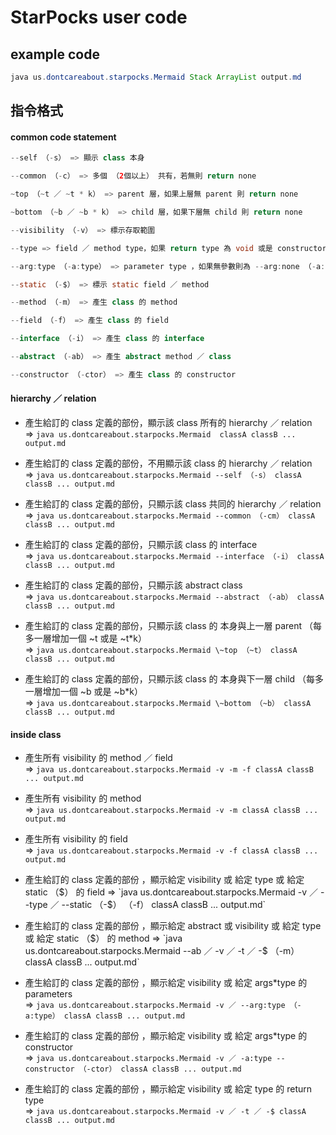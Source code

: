 StarPocks user code
===================


example code
------------


```Java
java us.dontcareabout.starpocks.Mermaid Stack ArrayList output.md
```

指令格式
--------


#### common code statement ####

```Java
--self （-s） => 顯示 class 本身

--common （-c） => 多個 （2個以上） 共有，若無則 return none

~top （~t ／ ~t * k） => parent 層，如果上層無 parent 則 return none

~bottom （~b ／ ~b * k） => child 層，如果下層無 child 則 return none

--visibility （-v） => 標示存取範圍

--type => field ／ method type，如果 return type 為 void 或是 constructor 則為 --none

--arg:type （-a:type） => parameter type ，如果無參數則為 --arg:none （-a:none）

--static （-$） => 標示 static field ／ method

--method （-m） => 產生 class 的 method

--field （-f） => 產生 class 的 field

--interface （-i） => 產生 class 的 interface

--abstract （-ab） => 產生 abstract method ／ class

--constructor （-ctor） => 產生 class 的 constructor
```

#### hierarchy ／ relation ####

+ 產生給訂的 class 定義的部份，顯示該 class 所有的 hierarchy ／ relation  
=> `java us.dontcareabout.starpocks.Mermaid  classA classB ... output.md`

+ 產生給訂的 class 定義的部份，不用顯示該 class 的 hierarchy ／ relation  
=> `java us.dontcareabout.starpocks.Mermaid --self （-s） classA classB ... output.md`

+ 產生給訂的 class 定義的部份，只顯示該 class 共同的 hierarchy ／ relation  
=> `java us.dontcareabout.starpocks.Mermaid --common （-cm） classA classB ... output.md`

+ 產生給訂的 class 定義的部份，只顯示該 class 的 interface  
=> `java us.dontcareabout.starpocks.Mermaid --interface （-i） classA classB ... output.md`

+ 產生給訂的 class 定義的部份，只顯示該 abstract class  
=> `java us.dontcareabout.starpocks.Mermaid --abstract （-ab） classA classB ... output.md`

+ 產生給訂的 class 定義的部份，只顯示該 class 的 本身與上一層 parent  （每多一層增加一個 ~t 或是 ~t*k）  
=> `java us.dontcareabout.starpocks.Mermaid \~top （~t） classA classB ... output.md`

+ 產生給訂的 class 定義的部份，只顯示該 class 的 本身與下一層 child  （每多一層增加一個 ~b 或是 ~b*k）  
=> `java us.dontcareabout.starpocks.Mermaid \~bottom （~b） classA classB ... output.md`


#### inside class ####

+ 產生所有 visibility 的 method ／ field    
=> `java us.dontcareabout.starpocks.Mermaid -v -m -f classA classB ... output.md`

+ 產生所有 visibility 的 method    
=> `java us.dontcareabout.starpocks.Mermaid -v -m classA classB ... output.md`

+ 產生所有 visibility 的 field     
=> `java us.dontcareabout.starpocks.Mermaid -v -f classA classB ... output.md`

+ 產生給訂的 class 定義的部份 ，顯示給定 visibility 或 給定 type 或 給定 static （$） 的 field      
=> `java us.dontcareabout.starpocks.Mermaid -v ／ --type ／ --static （-$）  （-f） classA classB ... output.md`

+ 產生給訂的 class 定義的部份 ，顯示給定 abstract 或 visibility 或 給定 type 或 給定 static （$） 的 method      
=> `java us.dontcareabout.starpocks.Mermaid --ab ／ -v ／ -t ／ -$  （-m） classA classB ... output.md`

+ 產生給訂的 class 定義的部份 ，顯示給定 visibility 或 給定 args\*type 的 parameters     
=> `java us.dontcareabout.starpocks.Mermaid -v ／ --arg:type （-a:type） classA classB ... output.md`

+ 產生給訂的 class 定義的部份 ，顯示給定 visibility 或 給定 args\*type 的 constructor     
=> `java us.dontcareabout.starpocks.Mermaid -v ／ -a:type --constructor （-ctor） classA classB ... output.md`

+ 產生給訂的 class 定義的部份 ，顯示給定 visibility 或 給定 type 的 return type     
=> `java us.dontcareabout.starpocks.Mermaid -v ／ -t ／ -$ classA classB ... output.md`

